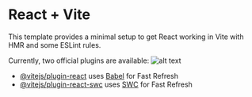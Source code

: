 # React + Vite

This template provides a minimal setup to get React working in Vite with HMR and some ESLint rules.

Currently, two official plugins are available:
![alt text](image-1.png)

- [@vitejs/plugin-react](https://github.com/vitejs/vite-plugin-react/blob/main/packages/plugin-react/README.md) uses [Babel](https://babeljs.io/) for Fast Refresh
- [@vitejs/plugin-react-swc](https://github.com/vitejs/vite-plugin-react-swc) uses [SWC](https://swc.rs/) for Fast Refresh
